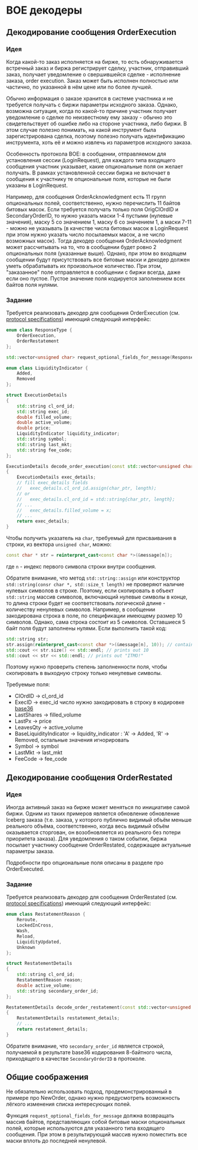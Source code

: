 # BOE декодеры

## Декодирование сообщения OrderExecution
### Идея
Когда какой-то заказ исполняется на бирже, то есть обнаруживается встречный заказ и биржа регистрирует сделку, участник, отправивший
заказ, получает уведомление о свершившейся сделке - исполнение заказа, order execution.
Заказ может быть исполнен полностью или частично, по указанной в нём цене или по более лучшей.

Обычно информация о заказе хранится в системе участника и не требуется получать с биржи параметры исходного заказа.
Однако, возможна ситуация, когда по какой-то причине участник получает уведомление о сделке по неизвестному ему заказу - обычно это
свидетельствует об ошибке либо на стороне участника, либо биржи. В этом случае полезно понимать, на какой инструмент была
зарегистрирована сделка, поэтому полезно получать идентификацию инструмента, хоть её и можно извлечь из параметров исходного заказа.

Особенность протокола BOE: в сообщении, отправляемом для установления сессии (LoginRequest), для каждого типа входящего сообщения
участник указывает, какие опциональные поля он желает получать. В рамках установленной сессии биржа не включает в сообщения к
участнику те опциональные поля, которые не были указаны в LoginRequest.

Например, для сообщения OrderAcknowledgment есть 11 групп опциональных полей, соответственно, нужно перечислить 11 байтов битовых
масок. Если требуется получать только поля OrigClOrdID и SecondaryOrderID, то нужно указать маски 1-4 пустыми (нулевые значения),
маску 5 со значением 1, маску 6 со значением 1, а маски 7-11 - можно не указывать (в качестве числа битовых масок в LoginRequest
при этом нужно указать число посылаемых масок, а не число возможных масок).
Тогда декодер сообщения OrderAcknowledgment может рассчитывать на то, что в сообщении будет ровно 2 опциональных поля (указанные
выше). Однако, при этом во входящем сообщении будут присутствовать все битовые маски и декодер должен уметь обрабатывать их
произвольное количество.
При этом, "заказанное" поле отправляется в сообщении с биржи всегда, даже если оно пустое. Пустое значение поля кодируется
заполнением всех байтов поля нулями.

### Задание
Требуется реализовать декодер для сообщения OrderExecution (см. [protocol specifications](doc/BATS_Europe_BOE2_Specification.pdf)) имеющий следующий интерфейс:
```cpp
enum class ResponseType {
    OrderExecution,
    OrderRestatement
};

std::vector<unsigned char> request_optional_fields_for_message(ResponseType);

enum class LiquidityIndicator {
    Added,
    Removed
};

struct ExecutionDetails
{
    std::string cl_ord_id;
    std::string exec_id;
    double filled_volume;
    double active_volume;
    double price;
    LiquidityIndicator liquidity_indicator;
    std::string symbol;
    std::string last_mkt;
    std::string fee_code;
};

ExecutionDetails decode_order_execution(const std::vector<unsigned char> & message)
{
    ExecutionDetails exec_details;
    // fill exec_details fields
    //   exec_details.cl_ord_id.assign(char_ptr, length);
    // or
    //   exec_details.cl_ord_id = std::string{char_ptr, length};
    // ...
    //   exec_details.filled_volume = x;
    // ...
    return exec_details;
}
```

Чтобы получить указатель на `char`, требуемый для присваивания в строки, из вектора `unsigned char`, можно:
```cpp
const char * str = reinterpret_cast<const char *>(&message[n]);
```
где `n` - индекс первого символа строки внутри сообщения.

Обратите внимание, что метод `std::string::assign` или конструктор `std::string(consr char *, std::size_t length)` не проверяют наличие нулевых символов в
строке. Поэтому, если скопировать в объект `std::string` массив символов, включающий нулевые символы в конце, то длина строки будет не соответствовать
логической длине - количеству ненулевых символов.
Например, в сообщении закодирована строка в поле, по спецификации имеющему размер 10 символов. Однако, сама строка состоит из 5 символов. Оставшиеся 5
байт поля будут заполнены нулями.
Если выполнить такой код:
```cpp
std::string str;
str.assign(reinterpret_cast<const char *>(&message[n], 10)); // contains "ITMO!\0\0\0\0\0"
std::cout << str.size() << std::endl; // prints out 10
std::cout << str << std::endl; // prints out "ITMO!"
```
Поэтому нужно проверить степень заполненности поля, чтобы скопировать в выходную строку только ненулевые символы.

Требуемые поля:
* ClOrdID -> cl_ord_id
* ExecID -> exec_id число нужно закодировать в строку в кодировке [base36](https://en.wikipedia.org/wiki/Base36)
* LastShares -> filled_volume
* LastPx -> price
* LeavesQty -> active_volume
* BaseLiquidityIndicator -> liquidity_indicator : 'A' -> Added, 'R' -> Removed, остальные значения игнорировать
* Symbol -> symbol
* LastMkt -> last_mkt
* FeeCode -> fee_code

## Декодирование сообщения OrderRestated
### Идея
Иногда активный заказ на бирже может меняться по инициативе самой биржи. Одним из таких примеров является обновление обновление Iceberg заказа (т.е. заказа,
у которого публично видимый объём меньше реального объёма, соответственно, когда весь видимый объём оказывается сторгован, он возобновляется из реального
без потери приоритета заказа).
Для уведомления о таком событии, биржа посылает участнику сообщение OrderRestated, содержащее актуальные параметры заказа.

Подробности про опциональные поля описаны в разделе про OrderExecuted.

### Задание
Требуется реализовать декодер для сообщения OrderRestated (см. [protocol specifications](doc/BATS_Europe_BOE2_Specification.pdf)) имеющий следующий интерфейс:
```cpp
enum class RestatementReason {
    Reroute,
    LockedInCross,
    Wash,
    Reload,
    LiquidityUpdated,
    Unknown
};

struct RestatementDetails
{
    std::string cl_ord_id;
    RestatementReason reason;
    double active_volume;
    std::string secondary_order_id;
};

RestatementDetails decode_order_restatement(const std::vector<unsigned char> & message)
{
    RestatementDetails restatement_details;
    // ...
    return restatement_details;
}
```
Обратите внимание, что `secondary_order_id` является строкой, получаемой в результате base36 кодирования 8-байтного числа, приходящего в качестве `SecondaryOrderID`
в протоколе.

## Общие соображения
Не обязательно использовать подход, продемонстрированный в примере про NewOrder, однако нужно предусмотреть возможность лёгкого
изменения списка интересующих полей.

Функция `request_optional_fields_for_message` должна возвращать массив байтов, представляющих собой битовые маски опциональных
полей, которые используются для указанного типа входящего сообщения. При этом в результирующий массив нужно поместить все маски вплоть до последней ненулевой.
